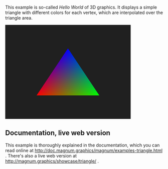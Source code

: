 This example is so-called *Hello World* of 3D graphics. It displays a simple
triangle with different colors for each vertex, which are interpolated over
the triangle area.

![Triangle](triangle.png)

Documentation, live web version
-------------------------------

This example is thoroughly explained in the documentation, which you can read
online at http://doc.magnum.graphics/magnum/examples-triangle.html . There's
also a live web version at http://magnum.graphics/showcase/triangle/ .
